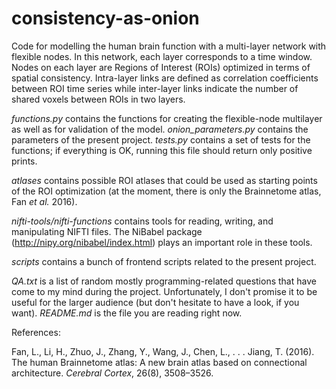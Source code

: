 # consistency-as-onion
Code for modelling the human brain function with a multi-layer network with flexible nodes. In this network, each layer corresponds to a time window. Nodes on each layer are Regions of Interest (ROIs) optimized in terms of spatial consistency. Intra-layer links are defined as correlation coefficients between ROI time series while inter-layer links indicate the number of shared voxels between ROIs in two layers.

*functions.py* contains the functions for creating the flexible-node multilayer as well as for validation of the model. *onion_parameters.py* contains the parameters of the present project. *tests.py* contains a set of tests for the functions; if everything is OK, running this file should return only positive prints.

*atlases* contains possible ROI atlases that could be used as starting points of the ROI optimization (at the moment, there is only the Brainnetome atlas, Fan *et al.* 2016).

*nifti-tools/nifti-functions* contains tools for reading, writing, and manipulating NIFTI files. The NiBabel package (http://nipy.org/nibabel/index.html) plays an important role in these tools.

*scripts* contains a bunch of frontend scripts related to the present project.

*QA.txt* is a list of random mostly programming-related questions that have come to my mind during the project. Unfortunately, I don't promise it to be useful for the larger audience (but don't hesitate to have a look, if you want). *README.md* is the file you are reading right now.

References:

Fan, L., Li, H., Zhuo, J., Zhang, Y., Wang, J., Chen, L., . . .  Jiang, T. (2016). The human Brainnetome atlas:  A new brain atlas based on connectional architecture. *Cerebral Cortex*, 26(8), 3508–3526.


